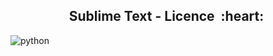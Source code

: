 <h2 align="center">Sublime Text - Licence &nbsp;:heart:&nbsp;</h2>

![python](./Images/python3.png)
